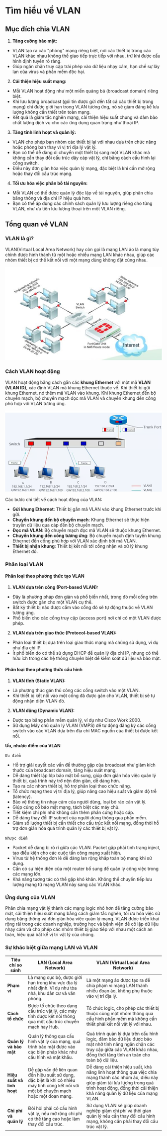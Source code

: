 # Tìm hiểu về VLAN
## Mục đích chia VLAN
1. **Tăng cường bảo mật:**
- VLAN tạo ra các "phòng" mạng riêng biệt, nơi các thiết bị trong các VLAN khác nhau không thể giao tiếp trực tiếp với nhau, trừ khi được cấu hình định tuyến rõ ràng.
- Giúp ngăn chặn truy cập trái phép vào dữ liệu nhạy cảm, hạn chế sự lây lan của virus và phần mềm độc hại.
2. **Cải thiện hiệu suất mạng:**
- Mỗi VLAN hoạt động như một miền quảng bá (broadcast domain) riêng biệt.
- Khi lưu lượng broadcast (gói tin được gửi đến tất cả các thiết bị trong mạng) chỉ được giới hạn trong VLAN tương ứng, nó sẽ giảm đáng kể lưu lượng không cần thiết trên toàn mạng.
- Kết quả là giảm tắc nghẽn mạng, cải thiện hiệu suất chung và đảm bảo chất lượng dịch vụ cho các ứng dụng quan trọng như thoại IP.
3. **Tăng tính linh hoạt và quản lý:**
- VLAN cho phép bạn nhóm các thiết bị lại với nhau dựa trên chức năng hoặc phòng ban thay vì vị trí địa lý vật lý.
- Bạn có thể dễ dàng di chuyển một thiết bị sang một VLAN khác mà không cần thay đổi cấu trúc dây cáp vật lý, chỉ bằng cách cấu hình lại cổng switch.
- Điều này đơn giản hóa việc quản lý mạng, đặc biệt là khi cần mở rộng hoặc thay đổi cấu trúc mạng.
4. **Tối ưu hóa việc phân bổ tài nguyên:**
- Mỗi VLAN có thể được quản lý độc lập về tài nguyên, giúp phân chia băng thông và địa chỉ IP hiệu quả hơn.
- Bạn có thể áp dụng các chính sách quản lý lưu lượng riêng cho từng VLAN, như ưu tiên lưu lượng thoại trên một VLAN riêng.
## Tổng quan về VLAN
### VLAN là gì?
VLAN(Virtual Local Area Network) hay còn gọi là mạng LAN ảo là mạng tùy chỉnh được hình thành từ một hoặc nhiều mạng LAN khác nhau, giúp các nhóm thiết bị có thể kết nối với một mạng dùng không đặt cùng nhau.

![alt text](../images/VLAN.Jpg)

### Cách VLAN hoạt động
VLAN hoạt động bằng cách gắn các **khung Ethernet** với một mã **VLAN (VLAN ID)**, xác định VLAN mà khung Ethernet thuộc về. Khi thiết bị gửi khung Ethernet, nó thêm mã VLAN vào khung. Khi khung Ethernet đến bộ chuyển mạch, bộ chuyển mạch đọc mã VLAN và chuyển khung đến cổng phù hợp với VLAN tương ứng.

![alt text](../images/Cach_hoat_dong_VLAN.jpg)

Các bước chi tiết về cách hoạt động của VLAN:
- **Gửi khung Ethernet**: Thiết bị gắn mã VLAN vào khung Ethernet trước khi gửi.
- **Chuyển khung đến bộ chuyển mạch**: Khung Ethernet sẽ thực hiện truyền dữ liệu qua cáp đến bộ chuyển mạch.
- **Đọc mã VLAN**: Bộ chuyển mạch đọc mã VLAN sẽ thuộc khung Ethernet.
- **Chuyển khung đến cổng tương ứng**: Bộ chuyển mạch định tuyến khung Ethernet đến cổng phù hợp với VLAN xác định bởi mã VLAN.
- **Thiết bị nhận khung**: Thiết bị kết nối tới cổng nhận và xử lý khung Ethernet đó.
### Phân loại VLAN
#### Phân loại theo phương thức tạo VLAN
1. **VLAN dựa trên cổng (Port-based VLAN):**
- Đây là phương pháp đơn giản và phổ biến nhất, trong đó mỗi cổng trên switch được gán cho một VLAN cụ thể.
- Bất kỳ thiết bị nào được cắm vào cổng đó sẽ tự động thuộc về VLAN tương ứng.
- Phổ biến cho các cổng truy cập (access port) nơi chỉ có một VLAN được phép.
2. **VLAN dựa trên giao thức (Protocol-based VLAN):**
- Phân loại thiết bị dựa trên loại giao thức mạng mà chúng sử dụng, ví dụ như địa chỉ IP.
- Ít phổ biến do có thể sử dụng DHCP để quản lý địa chỉ IP, nhưng có thể hữu ích trong các hệ thống chuyên biệt để kiểm soát dữ liệu và bảo mật.
#### Phân loại theo phương thức cấu hình
1. **VLAN tĩnh (Static VLAN):**
- Là phương thức gán thủ công các cổng switch vào một VLAN.
- Khi thiết bị kết nối vào một cổng đã được gán cho VLAN, thiết bị sẽ tự động nhận diện VLAN đó.
2. **VLAN động (Dynamic VLAN):**
- Được tạo bằng phần mềm quản lý, ví dụ như Cisco Work 2000.
- Sử dụng Máy chủ quản lý VLAN (VMPS) để tự động đăng ký các cổng switch vào các VLAN dựa trên địa chỉ MAC nguồn của thiết bị được kết nối.

**Ưu, nhược điểm của VLAN**

`Ưu điểm`
- Hỗ trợ giải quyết các vấn đề thường gặp của broadcast như giảm kích thước của broadcast domain, tăng hiệu suất mạng.
- Dễ dàng thiết lập lớp bảo mật bổ sung, giúp đơn giản hóa việc quản lý thiết bị, quá trình này trở nên đơn giản, dễ dàng hơn.
- Tạo ra các nhóm thiết bị, hỗ trợ phân loại theo chức năng.
- Tổ chức mạng theo vị trí địa lý, giúp nâng cao hiệu suất và giảm độ trễ (latency).
- Bảo vệ thông tin nhạy cảm của người dùng, loại bỏ rào cản vật lý.
- Giúp củng cố bảo mật mạng, tách biệt các máy chủ.
- Tiết kiệm chi phí nhờ không cần thêm phần cứng hoặc cáp.
- Dễ dàng thay đổi IP subnet của người dùng thông qua phần mềm.
- Giảm số lượng thiết bị cần thiết cho cấu trúc kết nối mạng, đồng thời hỗ trợ đơn giản hóa quá trình quản lý các thiết bị vật lý.

`Nhược điểm`
- Packet dễ dàng bị rò rỉ giữa các VLAN.
Packet gặp phải tình trạng inject, tạo điều kiện cho các cuộc tấn công mạng xuất hiện.
- Virus từ hệ thống đơn lẻ dễ dàng lan rộng khắp toàn bộ mạng khi sử dụng.
- Cần có sự hiện diện của một router bổ sung để quản lý công việc trong các mạng lớn.
- Khả năng tương tác có thể gặp khó khăn.
Không thể chuyển tiếp lưu lượng mạng từ mạng VLAN này sang các VLAN khác.
### Ứng dụng của VLAN
Phân chia mạng vật lý thành các mạng logic nhỏ hơn để tăng cường bảo mật, cải thiện hiệu suất mạng bằng cách giảm tắc nghẽn, tối ưu hóa việc sử dụng băng thông và đơn giản hóa việc quản lý mạng. VLAN được triển khai rộng rãi trong các doanh nghiệp, trường học và bệnh viện để cô lập dữ liệu nhạy cảm và cho phép các nhóm thiết bị giao tiếp với nhau một cách an toàn, hiệu quả bất kể vị trí vật lý của chúng. 
### Sự khác biệt giữa mạng LAN và VLAN
|**Tiêu chí so sánh**|**LAN (Local Area Network)**|**VLAN (Virtual Local Area Network)**|
|----|--------|---------|
|**Phạm vi**|Là mạng cục bộ, được giới hạn trong khu vực địa lý nhất định. Ví dụ như tòa nhà, khu dân cư và văn phòng.|Là một mạng ảo được tạo ra để chia phạm vi mạng LAN thành nhiều đoạn ảo, không phụ thuộc vào vị trí địa lý.|
|**Cách tổ chức**|Được tổ chức theo dạng cấu trúc vật lý, các máy tính được kết nối thông qua một cấu trúc chuyển mạch hay Hub.|Tổ chức logic, cho phép các thiết bị thuộc cùng một nhóm thông qua cấu hình phần mềm mà không cần thiết phải kết nối vật lý với nhau.|
|**Quản lý và bảo mật**|Quản lý thông qua cấu hình vật lý của mạng, quá trình bảo mật được vào các biện pháp khác như cấu hình và mật khẩu.|Quá trình quản lý dựa trên cấu hình logic, đảm bảo dữ liệu được bảo mật nhờ tính năng ngăn chặn các truy cập giữa các VLAN khác nhau, đồng thời tăng tính an toàn cho toàn bộ dữ liệu.|
|**Hiệu suất và linh hoạt**|Dễ gặp vấn đề liên quan đến hiệu suất sử dụng, đặc biệt là khi có nhiều máy tính cùng kết nối với một bộ chuyển mạch hoặc một đoạn mạng.|Dễ dàng cải thiện hiệu suất, khả năng linh hoạt thông qua việc chia mạng thành các nhóm ảo, điều này giúp giảm tải lưu lượng trong quá trình hoạt động, đồng thời cải thiện khả năng quản lý dữ liệu của mạng VLAN.|
|**Chi phí và quản lý**|Đòi hỏi phải có cấu hình vật lý, nếu mở rộng chi phí có thể tăng cao hoặc làm thay đổi cấu trúc.|Sử dụng VLAN sẽ giúp doanh nghiệp giảm chi phí và thời gian quản lý nếu cần thay đổi cấu hình mạng, không cần phải thay đổi cấu trúc vật lý.|
